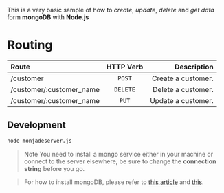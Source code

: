 This is a very basic sample of how to *create*, *update*, *delete* and *get data* form **mongoDB** with **Node.js**

# Routing
| Route  | HTTP Verb | Description |
| :------------ |:---------------:| -----:|
| /customer | `POST` | Create a customer. |
| /customer/:customer_name | `DELETE` | Delete a customer. |
| /customer/:customer_name | `PUT` | Update a customer. |

## Development
```sh
node monjadeserver.js 
```

>Note  You need to install a mongo service either in your machine 
      or connect to the server elsewhere, be sure to change the 
      **connection string** before you go.

> For how to install mongoDB, please refer to [this article][df1] and [this][df2].

[df1]: <https://ithelp.ithome.com.tw/articles/10186483>
[df2]: <https://github.com/darkochen/nodejs>